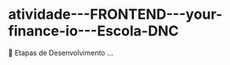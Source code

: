 # atividade---FRONTEND---your-finance-io---Escola-DNC

🎯 Etapas de Desenvolvimento
...


<!-- TODO ADICIONADO BOTÃO FLUTUANTE PARA ADICIONAR NOVAS METAS E TRANSAÇÕES, UM MENU COM OPCÕES QUE ABREM MODAIS -->